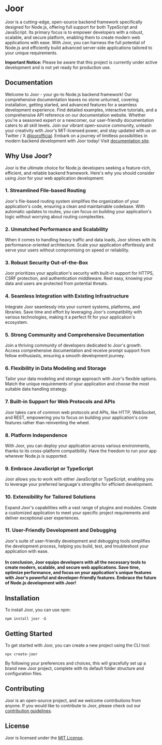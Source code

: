 # Joor

Joor is a cutting-edge, open-source backend framework specifically designed for Node.js, offering full support for both TypeScript and JavaScript. Its primary focus is to empower developers with a robust, scalable, and secure platform, enabling them to create modern web applications with ease. With Joor, you can harness the full potential of Node.js and efficiently build advanced server-side applications tailored to your unique requirements.

**Important Notice:** Please be aware that this project is currently under active development and is not yet ready for production use.

## Documentation

Welcome to Joor - your go-to Node.js backend framework! Our comprehensive documentation leaves no stone unturned, covering installation, getting started, and advanced features for a seamless development experience. Find detailed examples, interactive tutorials, and a comprehensive API reference on our documentation website. Whether you're a seasoned expert or a newcomer, our user-friendly documentation caters to all skill levels. Join our vibrant open-source community, unleash your creativity with Joor's MIT-licensed power, and stay updated with us on Twitter / X [@joorofficial](https://twitter.com/joorofficial). Embark on a journey of limitless possibilities in modern backend development with Joor today! Visit [documentation site](https://github.com/arpan404/joor).

## Why Use Joor?

Joor is the ultimate choice for Node.js developers seeking a feature-rich, efficient, and reliable backend framework. Here's why you should consider using Joor for your web application development:

### 1. **Streamlined File-based Routing**

Joor's file-based routing system simplifies the organization of your application's code, ensuring a clean and maintainable codebase. With automatic updates to routes, you can focus on building your application's logic without worrying about routing complexities.

### 2. **Unmatched Performance and Scalability**

When it comes to handling heavy traffic and data loads, Joor shines with its performance-oriented architecture. Scale your application effortlessly and serve your users without compromising on speed or reliability.

### 3. **Robust Security Out-of-the-Box**

Joor prioritizes your application's security with built-in support for HTTPS, CSRF protection, and authentication middleware. Rest easy, knowing your data and users are protected from potential threats.

### 4. **Seamless Integration with Existing Infrastructure**

Integrate Joor seamlessly into your current systems, platforms, and libraries. Save time and effort by leveraging Joor's compatibility with various technologies, making it a perfect fit for your application's ecosystem.

### 5. **Strong Community and Comprehensive Documentation**

Join a thriving community of developers dedicated to Joor's growth. Access comprehensive documentation and receive prompt support from fellow enthusiasts, ensuring a smooth development journey.

### 6. **Flexibility in Data Modeling and Storage**

Tailor your data modeling and storage approach with Joor's flexible options. Match the unique requirements of your application and choose the most suitable data handling strategy.

### 7. **Built-in Support for Web Protocols and APIs**

Joor takes care of common web protocols and APIs, like HTTP, WebSocket, and REST, empowering you to focus on building your application's core features rather than reinventing the wheel.

### 8. **Platform Independence**

With Joor, you can deploy your application across various environments, thanks to its cross-platform compatibility. Have the freedom to run your app wherever Node.js is supported.

### 9. **Embrace JavaScript or TypeScript**

Joor allows you to work with either JavaScript or TypeScript, enabling you to leverage your preferred language's strengths for efficient development.

### 10. **Extensibility for Tailored Solutions**

Expand Joor's capabilities with a vast range of plugins and modules. Create a customized application to meet your specific project requirements and deliver exceptional user experiences.

### 11. **User-Friendly Development and Debugging**

Joor's suite of user-friendly development and debugging tools simplifies the development process, helping you build, test, and troubleshoot your application with ease.


#### **In conclusion**, Joor equips developers with all the necessary tools to create modern, scalable, and secure web applications. Save time, optimize performance, and focus on your application's unique features with Joor's powerful and developer-friendly features. Embrace the future of Node.js development with Joor!

## Installation

To install Joor, you can use npm:

```
npm install joor -G

```

## Getting Started

To get started with Joor, you can create a new project using the CLI tool:

```
npx create-joor

```

By following your preferences and choices, this will gracefully set up a brand new Joor project, complete with its default folder structure and configuration files.

## Contributing

Joor is an open-source project, and we welcome contributions from anyone. If you would like to contribute to Joor, please check out our [contribution guidelines](https://github.com/arpan404/joor/blob/master/CONTRIBUTING.md).

## License

Joor is licensed under the [MIT License](https://opensource.org/licenses/MIT).
